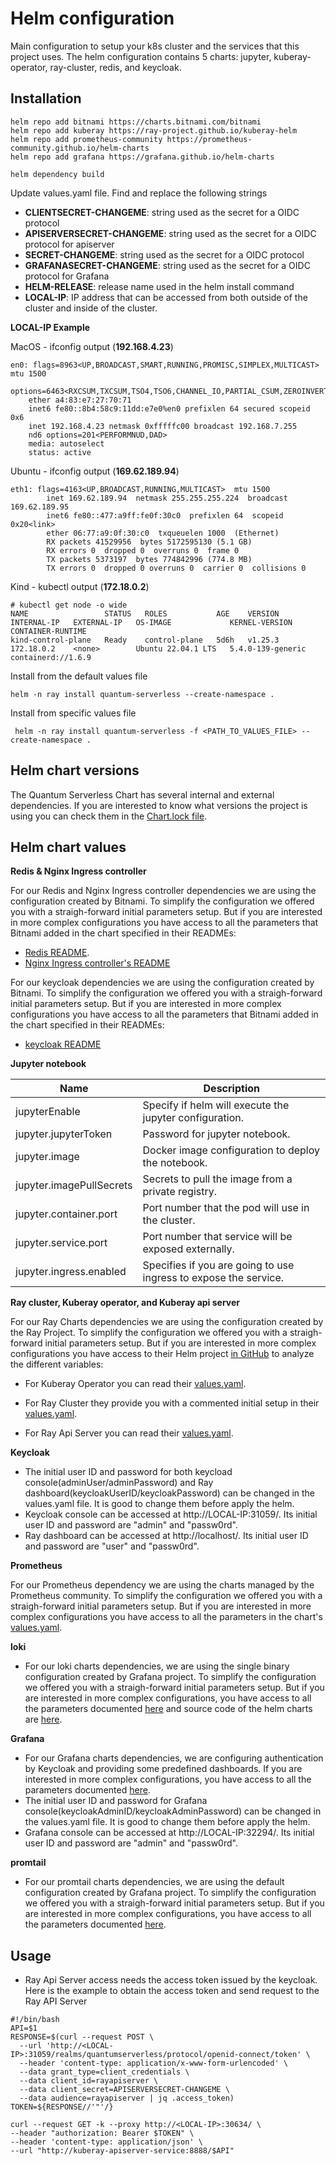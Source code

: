 # Helm configuration

Main configuration to setup your k8s cluster and the services that this project uses. The helm configuration contains 5 charts: jupyter, kuberay-operator, ray-cluster, redis, and keycloak.

## Installation

```shell
helm repo add bitnami https://charts.bitnami.com/bitnami
helm repo add kuberay https://ray-project.github.io/kuberay-helm
helm repo add prometheus-community https://prometheus-community.github.io/helm-charts
helm repo add grafana https://grafana.github.io/helm-charts
```

```shell
helm dependency build
```
Update values.yaml file. Find and replace the following strings

- **CLIENTSECRET-CHANGEME**: string used as the secret for a OIDC protocol
- **APISERVERSECRET-CHANGEME**: string used as the secret for a OIDC protocol for apiserver
- **SECRET-CHANGEME**: string used as the secret for a OIDC protocol
- **GRAFANASECRET-CHANGEME**: string used as the secret for a OIDC protocol for Grafana
- **HELM-RELEASE**: release name used in the helm install command
- **LOCAL-IP**: IP address that can be accessed from both outside of the cluster and inside of the cluster.  

**LOCAL-IP Example**

MacOS - ifconfig output (**192.168.4.23**)
```
en0: flags=8963<UP,BROADCAST,SMART,RUNNING,PROMISC,SIMPLEX,MULTICAST> mtu 1500
	options=6463<RXCSUM,TXCSUM,TSO4,TSO6,CHANNEL_IO,PARTIAL_CSUM,ZEROINVERT_CSUM>
	ether a4:83:e7:27:70:71
	inet6 fe80::8b4:58c9:11dd:e7e0%en0 prefixlen 64 secured scopeid 0x6
	inet 192.168.4.23 netmask 0xfffffc00 broadcast 192.168.7.255
	nd6 options=201<PERFORMNUD,DAD>
	media: autoselect
	status: active
```
Ubuntu - ifconfig output (**169.62.189.94**)
```
eth1: flags=4163<UP,BROADCAST,RUNNING,MULTICAST>  mtu 1500
        inet 169.62.189.94  netmask 255.255.255.224  broadcast 169.62.189.95
        inet6 fe80::477:a9ff:fe0f:30c0  prefixlen 64  scopeid 0x20<link>
        ether 06:77:a9:0f:30:c0  txqueuelen 1000  (Ethernet)
        RX packets 41529956  bytes 5172595130 (5.1 GB)
        RX errors 0  dropped 0  overruns 0  frame 0
        TX packets 5373197  bytes 774842996 (774.8 MB)
        TX errors 0  dropped 0 overruns 0  carrier 0  collisions 0
```
Kind - kubectl output (**172.18.0.2**)
```
# kubectl get node -o wide
NAME                 STATUS   ROLES           AGE    VERSION   INTERNAL-IP   EXTERNAL-IP   OS-IMAGE             KERNEL-VERSION      CONTAINER-RUNTIME
kind-control-plane   Ready    control-plane   5d6h   v1.25.3   172.18.0.2    <none>        Ubuntu 22.04.1 LTS   5.4.0-139-generic   containerd://1.6.9
```

Install from the default values file
```shell
helm -n ray install quantum-serverless --create-namespace .
```

Install from specific values file
```shell
 helm -n ray install quantum-serverless -f <PATH_TO_VALUES_FILE> --create-namespace .
```

## Helm chart versions

The Quantum Serverless Chart has several internal and external dependencies. If you are interested to know what versions the project is using you can check them in the [Chart.lock file](./Chart.lock).

## Helm chart values

**Redis & Nginx Ingress controller**

For our Redis and Nginx Ingress controller dependencies we are using the configuration created by Bitnami. To simplify the configuration we offered you with a straigh-forward initial parameters setup. 
But if you are interested in more complex configurations you have access to all the parameters that Bitnami added in the chart specified in their READMEs:
* [Redis README](https://artifacthub.io/packages/helm/bitnami/redis).
* [Nginx Ingress controller's README](https://artifacthub.io/packages/helm/bitnami/nginx-ingress-controller)

For our keycloak dependencies we are using the configuration created by Bitnami. To simplify the configuration we offered you with a straigh-forward initial parameters setup. 
But if you are interested in more complex configurations you have access to all the parameters that Bitnami added in the chart specified in their READMEs:
* [keycloak README](https://artifacthub.io/packages/helm/bitnami/keycloak)

**Jupyter notebook**

| Name                      | Description                                                       |
|---------------------------|-------------------------------------------------------------------|
| jupyterEnable             | Specify if helm will execute the jupyter configuration.           |
| jupyter.jupyterToken      | Password for jupyter notebook.                                    |
| jupyter.image             | Docker image configuration to deploy the notebook.                |
| jupyter.imagePullSecrets  | Secrets to pull the image from a private registry.                |
| jupyter.container.port    | Port number that the pod will use in the cluster.                 |
| jupyter.service.port      | Port number that service will be exposed externally.              |
| jupyter.ingress.enabled   | Specifies if you are going to use ingress to expose the service.  |

**Ray cluster, Kuberay operator, and Kuberay api server**

For our Ray Charts dependencies we are using the configuration created by the Ray Project. To simplify the configuration we offered you with a straigh-forward initial parameters setup. But if you are interested in more complex configurations you have access to their Helm project [in GitHub](https://github.com/ray-project/kuberay-helm) to analyze the different variables:

- For Kuberay Operator you can read their [values.yaml](https://github.com/ray-project/kuberay-helm/blob/main/helm-chart/kuberay-operator/values.yaml).

- For Ray Cluster they provide you with a commented initial setup in their [values.yaml](https://github.com/ray-project/kuberay-helm/blob/main/helm-chart/ray-cluster/values.yaml).

- For Ray Api Server you can read their [values.yaml](https://github.com/ray-project/kuberay-helm/blob/main/helm-chart/kuberay-apiserver/values.yaml).

**Keycloak**

- The initial user ID and password for both keycload console(adminUser/adminPassword) and Ray dashboard(keycloakUserID/keycloakPassword) can be changed in the values.yaml file. It is good to change them before apply the helm.
- Keycloak console can be accessed at http://LOCAL-IP:31059/.  Its initial user ID and password are "admin" and "passw0rd".
- Ray dashboard can be accessed at http://localhost/.  Its initial user ID and password are "user" and "passw0rd".

**Prometheus**

For our Prometheus dependency we are using the charts managed by the Prometheus community. To simplify the configuration we offered you with a straigh-forward initial parameters setup. But if you are interested in more complex configurations you have access to all the parameters in the chart's [values.yaml](https://github.com/prometheus-community/helm-charts/blob/main/charts/kube-prometheus-stack/values.yaml).

**loki**

- For our loki charts dependencies, we are using the single binary configuration created by Grafana project. To simplify the configuration we offered you with a straigh-forward initial parameters setup.
But if you are interested in more complex configurations, you have access to all the parameters documented [here](https://grafana.com/docs/loki/next/installation/helm/) and source code of the helm charts are
[here](https://github.com/grafana/loki/tree/main/production/helm/loki).

**Grafana**

- For our Grafana charts dependencies, we are configuring authentication by Keycloak and providing some predefined dashboards.
If you are interested in more complex configurations, you have access to all the parameters documented [here](https://github.com/grafana/helm-charts/tree/main/charts/grafana).
- The initial user ID and password for Grafana console(keycloakAdminID/keycloakAdminPassword) can be changed in the values.yaml file. It is good to change them before apply the helm.
- Grafana console can be accessed at http://LOCAL-IP:32294/.  Its initial user ID and password are "admin" and "passw0rd".

**promtail**

- For our promtail charts dependencies, we are using the default configuration created by Grafana project. To simplify the configuration we offered you with a straigh-forward initial parameters setup.
But if you are interested in more complex configurations, you have access to all the parameters documented [here](https://github.com/grafana/helm-charts/blob/main/charts/promtail/README.md).

## Usage

- Ray Api Server access needs the access token issued by the keycloak.  Here is the example to obtain the access token and send request to the Ray API Server

```
#!/bin/bash
API=$1
RESPONSE=$(curl --request POST \
  --url 'http://<LOCAL-IP>:31059/realms/quantumserverless/protocol/openid-connect/token' \
  --header 'content-type: application/x-www-form-urlencoded' \
  --data grant_type=client_credentials \
  --data client_id=rayapiserver \
  --data client_secret=APISERVERSECRET-CHANGEME \
  --data audience=rayapiserver | jq .access_token)
TOKEN=${RESPONSE//'"'/}

curl --request GET -k --proxy http://<LOCAL-IP>:30634/ \
--header "authorization: Bearer $TOKEN" \
--header 'content-type: application/json' \
--url "http://kuberay-apiserver-service:8888/$API"
```
